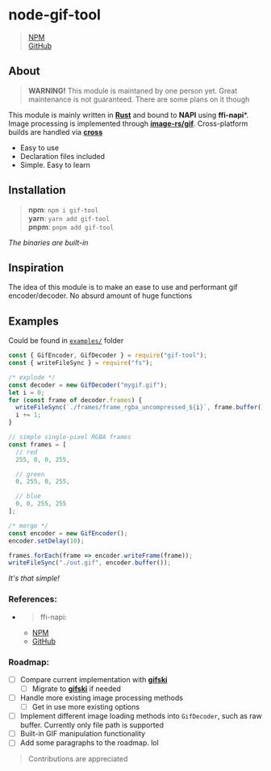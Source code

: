 # **node-gif-tool**

> [NPM](https://npmjs.com/package/gif-tool) \
> [GitHub](https://github.com/so-calm/node-gif-tool.git)

## About

> **WARNING!** This module is maintaned by one person yet. Great maintenance is not guaranteed. There are some plans on it though

This module is mainly written in **[Rust](https://rustlang.org/)** and bound to **NAPI** using **ffi-napi**\*. Image processing is implemented through **[image-rs/gif](https://github.com/image-rs/image-gif)**. Cross-platform builds are handled via **[cross](https://github.com/cross-rs/cross)**

- Easy to use
- Declaration files included
- Simple. Easy to learn

## Installation

> **npm**: `npm i gif-tool`\
> **yarn**: `yarn add gif-tool`\
> **pnpm**: `pnpm add gif-tool`

_The binaries are built-in_

## Inspiration

The idea of this module is to make an ease to use and performant gif encoder/decoder. No absurd amount of huge functions

## Examples

Could be found in [`examples/`](examples) folder

```js
const { GifEncoder, GifDecoder } = require("gif-tool");
const { writeFileSync } = require("fs");

/* explode */
const decoder = new GifDecoder("mygif.gif");
let i = 0;
for (const frame of decoder.frames) {
  writeFileSync(`./frames/frame_rgba_uncompressed_${i}`, frame.buffer());
  i += 1;
}

// simple single-pixel RGBA frames
const frames = [
  // red
  255, 0, 0, 255,

  // green
  0, 255, 0, 255,

  // blue
  0, 0, 255, 255
];

/* merge */
const encoder = new GifEncoder();
encoder.setDelay(10);

frames.forEach(frame => encoder.writeFrame(frame));
writeFileSync("./out.gif", encoder.buffer());
```

_It's that simple!_

### References:

- > ffi-napi:
  - [NPM](https://www.npmjs.com/package/ffi-napi)
  - [GitHub](https://github.com/node-ffi-napi/node-ffi-napi.git)

### Roadmap:

- [ ] Compare current implementation with **[gifski](https://gif.ski/)**
  - [ ] Migrate to **[gifski](https://gif.ski/)** if needed
- [ ] Handle more existing image processing methods
  - [ ] Get in use more existing options
- [ ] Implement different image loading methods into `GifDecoder`, such as raw buffer. Currently only file path is supported
- [ ] Built-in GIF manipulation functionality
- [ ] Add some paragraphs to the roadmap. lol

> Contributions are appreciated
